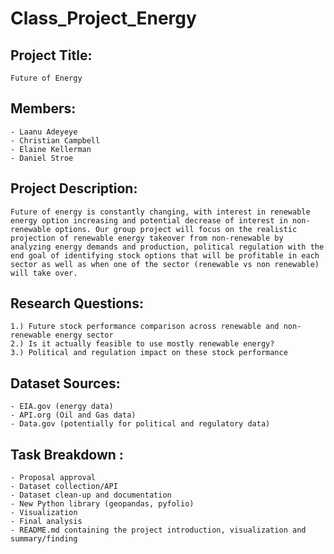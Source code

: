 # Class_Project_Energy
## Project Title:
    Future of Energy
## Members:
    - Laanu Adeyeye
    - Christian Campbell
    - Elaine Kellerman
    - Daniel Stroe

## Project Description:
    Future of energy is constantly changing, with interest in renewable energy option increasing and potential decrease of interest in non-renewable options. Our group project will focus on the realistic projection of renewable energy takeover from non-renewable by analyzing energy demands and production, political regulation with the end goal of identifying stock options that will be profitable in each sector as well as when one of the sector (renewable vs non renewable) will take over.


## Research Questions:
    1.) Future stock performance comparison across renewable and non-renewable energy sector
    2.) Is it actually feasible to use mostly renewable energy?
    3.) Political and regulation impact on these stock performance

## Dataset Sources:
    - EIA.gov (energy data)
    - API.org (Oil and Gas data)
    - Data.gov (potentially for political and regulatory data)
## Task Breakdown :
    - Proposal approval
    - Dataset collection/API
    - Dataset clean-up and documentation
    - New Python library (geopandas, pyfolio)
    - Visualization
    - Final analysis
    - README.md containing the project introduction, visualization and summary/finding
